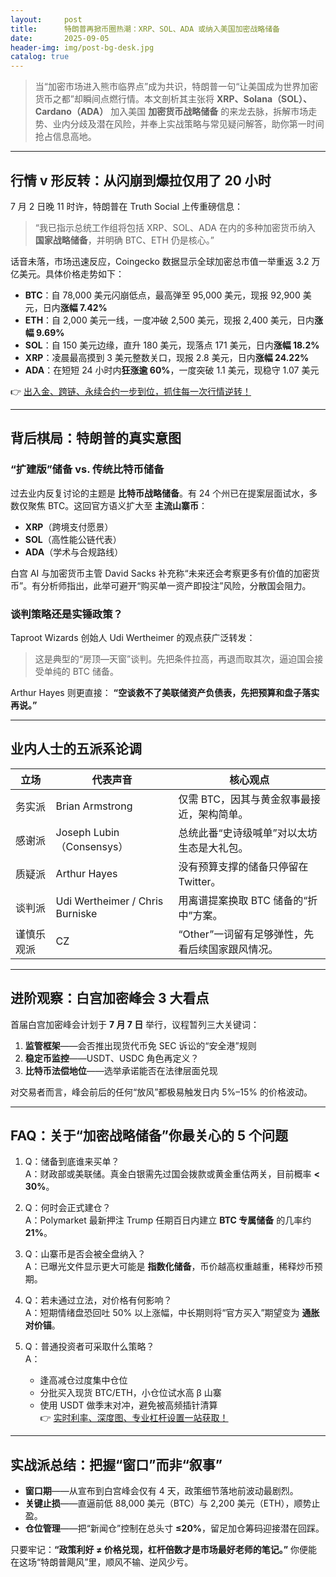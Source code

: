 ```yaml
---
layout:     post
title:      特朗普再掀币圈热潮：XRP、SOL、ADA 或纳入美国加密战略储备
date:       2025-09-05
header-img: img/post-bg-desk.jpg
catalog: true
---
```


> 当“加密市场进入熊市临界点”成为共识，特朗普一句“让美国成为世界加密货币之都”却瞬间点燃行情。本文剖析其主张将 **XRP、Solana（SOL）、Cardano（ADA）** 加入美国 **加密货币战略储备** 的来龙去脉，拆解市场走势、业内分歧及潜在风险，并奉上实战策略与常见疑问解答，助你第一时间抢占信息高地。

---

## 行情 v 形反转：从闪崩到爆拉仅用了 20 小时

7 月 2 日晚 11 时许，特朗普在 Truth Social 上传重磅信息：  
> “我已指示总统工作组将包括 XRP、SOL、ADA 在内的多种加密货币纳入 **国家战略储备**，并明确 BTC、ETH 仍是核心。”

话音未落，市场迅速反应，Coingecko 数据显示全球加密总市值一举重返 3.2 万亿美元。具体价格走势如下：

- **BTC**：自 78,000 美元闪崩低点，最高弹至 95,000 美元，现报 92,900 美元，日内**涨幅 7.42%**  
- **ETH**：自 2,000 美元一线，一度冲破 2,500 美元，现报 2,400 美元，日内**涨幅 9.69%**  
- **SOL**：自 150 美元边缘，直升 180 美元，现落点 171 美元，日内**涨幅 18.2%**  
- **XRP**：凌晨最高摸到 3 美元整数关口，现报 2.8 美元，日内**涨幅 24.22%**  
- **ADA**：在短短 24 小时内**狂涨逾 60%**，一度突破 1.1 美元，现稳守 1.07 美元  

👉 [出入金、跨链、永续合约一步到位，抓住每一次行情逆转！](https://okxdog.com/)

---

## 背后棋局：特朗普的真实意图

### “扩建版”储备 vs. 传统比特币储备
过去业内反复讨论的主题是 **比特币战略储备**。有 24 个州已在提案层面试水，多数仅聚焦 BTC。这回官方语义扩大至 **主流山寨币**：  
- **XRP**（跨境支付愿景）  
- **SOL**（高性能公链代表）  
- **ADA**（学术与合规路线）  

白宫 AI 与加密货币主管 David Sacks 补充称“未来还会考察更多有价值的加密货币”。有分析师指出，此举可避开“购买单一资产即投注”风险，分散国会阻力。

### 谈判策略还是实锤政策？
 Taproot Wizards 创始人 Udi Wertheimer 的观点获广泛转发：  
> 这是典型的“房顶—天窗”谈判。先把条件拉高，再退而取其次，逼迫国会接受单纯的 BTC 储备。  

Arthur Hayes 则更直接： **“空谈救不了美联储资产负债表，先把预算和盘子落实再说。”**

---

## 业内人士的五派系论调

| 立场 | 代表声音 | 核心观点 |
|---|---|---|
| 务实派 | Brian Armstrong | 仅需 BTC，因其与黄金叙事最接近，架构简单。 |
| 感谢派 | Joseph Lubin（Consensys） | 总统此番“史诗级喊单”对以太坊生态是大礼包。 |
| 质疑派 | Arthur Hayes | 没有预算支撑的储备只停留在 Twitter。 |
| 谈判派 | Udi Wertheimer / Chris Burniske | 用离谱提案换取 BTC 储备的“折中”方案。 |
| 谨慎乐观派 | CZ | “Other”一词留有足够弹性，先看后续国家跟风情况。 |

---

## 进阶观察：白宫加密峰会 3 大看点
首届白宫加密峰会计划于 **7 月 7 日** 举行，议程暂列三大关键词：  
1. **监管框架**——会否推出现货代币免 SEC 诉讼的“安全港”规则  
2. **稳定币监控**——USDT、USDC 角色再定义？  
3. **比特币法偿地位**——选举承诺能否在法律层面兑现  

对交易者而言，峰会前后的任何“放风”都极易触发日内 5%–15% 的价格波动。

---

## FAQ：关于“加密战略储备”你最关心的 5 个问题

1. Q：储备到底谁来买单？  
   A：财政部或美联储。真金白银需先过国会拨款或黄金重估两关，目前概率 **< 30%**。

2. Q：何时会正式建仓？  
   A：Polymarket 最新押注 Trump 任期百日内建立 **BTC 专属储备** 的几率约 **21%**。

3. Q：山寨币是否会被全盘纳入？  
   A：已曝光文件显示更大可能是 **指数化储备**，币价越高权重越重，稀释炒币预期。

4. Q：若未通过立法，对价格有何影响？  
   A：短期情绪盘恐回吐 50% 以上涨幅，中长期则将“官方买入”期望变为 **通胀对价锚**。

5. Q：普通投资者可采取什么策略？  
   A：  
   - 逢高减仓过度集中仓位  
   - 分批买入现货 BTC/ETH，小仓位试水高 β 山寨  
   - 使用 USDT 做季末对冲，避免被高频插针清算  
   👉 [实时利率、深度图、专业杠杆设置一站获取！](https://okxdog.com/)

---

## 实战派总结：把握“窗口”而非“叙事”

- **窗口期**——从宣布到白宫峰会仅有 4 天，政策细节落地前波动最剧烈。  
- **关键止损**——直逼前低 88,000 美元（BTC）与 2,200 美元（ETH），顺势止盈。  
- **仓位管理**——把“新闻仓”控制在总头寸 **≤20%**，留足加仓筹码迎接潜在回踩。  

只要牢记：**“政策利好 ≠ 价格兑现，杠杆倍数才是市场最好老师的笔记。”** 你便能在这场“特朗普飓风”里，顺风不输、逆风少亏。